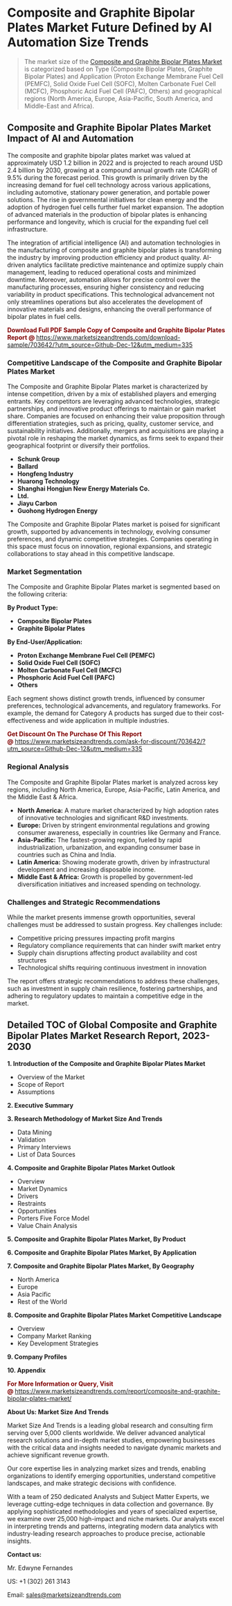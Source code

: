 <H1> Composite and Graphite Bipolar Plates Market Future Defined by AI Automation Size Trends</H1><blockquote><p>The market size of the <a href="https://www.marketsizeandtrends.com/download-sample/703642/?utm_source=Github-Dec-12&amp;utm_medium=335" target="_blank">Composite and Graphite Bipolar Plates Market </a>is categorized based on Type (Composite Bipolar Plates, Graphite Bipolar Plates) and Application (Proton Exchange Membrane Fuel Cell (PEMFC), Solid Oxide Fuel Cell (SOFC), Molten Carbonate Fuel Cell (MCFC), Phosphoric Acid Fuel Cell (PAFC), Others) and geographical regions (North America, Europe, Asia-Pacific, South America, and Middle-East and Africa).</p></blockquote><p><h2>Composite and Graphite Bipolar Plates Market Impact of AI and Automation</h2><p>The composite and graphite bipolar plates market was valued at approximately USD 1.2 billion in 2022 and is projected to reach around USD 2.4 billion by 2030, growing at a compound annual growth rate (CAGR) of 9.5% during the forecast period. This growth is primarily driven by the increasing demand for fuel cell technology across various applications, including automotive, stationary power generation, and portable power solutions. The rise in governmental initiatives for clean energy and the adoption of hydrogen fuel cells further fuel market expansion. The adoption of advanced materials in the production of bipolar plates is enhancing performance and longevity, which is crucial for the expanding fuel cell infrastructure.</p><p>The integration of artificial intelligence (AI) and automation technologies in the manufacturing of composite and graphite bipolar plates is transforming the industry by improving production efficiency and product quality. AI-driven analytics facilitate predictive maintenance and optimize supply chain management, leading to reduced operational costs and minimized downtime. Moreover, automation allows for precise control over the manufacturing processes, ensuring higher consistency and reducing variability in product specifications. This technological advancement not only streamlines operations but also accelerates the development of innovative materials and designs, enhancing the overall performance of bipolar plates in fuel cells.</p></p><p><strong><span style="color: #800000;">Download Full PDF Sample Copy of Composite and Graphite Bipolar Plates Report @</span>&nbsp;</strong><a href="https://www.marketsizeandtrends.com/download-sample/703642/?utm_source=Github-Dec-12&amp;utm_medium=335">https://www.marketsizeandtrends.com/download-sample/703642/?utm_source=Github-Dec-12&amp;utm_medium=335</a></p><h3>Competitive Landscape of the Composite and Graphite Bipolar Plates Market</h3><p>The Composite and Graphite Bipolar Plates market is characterized by intense competition, driven by a mix of established players and emerging entrants. Key competitors are leveraging advanced technologies, strategic partnerships, and innovative product offerings to maintain or gain market share. Companies are focused on enhancing their value proposition through differentiation strategies, such as pricing, quality, customer service, and sustainability initiatives. Additionally, mergers and acquisitions are playing a pivotal role in reshaping the market dynamics, as firms seek to expand their geographical footprint or diversify their portfolios.</p><p><strong><p><ul><li>Schunk Group </li><li> Ballard </li><li> Hongfeng Industry </li><li> Huarong Technology </li><li> Shanghai Hongjun New Energy Materials Co. </li><li> Ltd. </li><li> Jiayu Carbon </li><li> Guohong Hydrogen Energy</p></li></ul></p></strong></p><p>The Composite and Graphite Bipolar Plates market is poised for significant growth, supported by advancements in technology, evolving consumer preferences, and dynamic competitive strategies. Companies operating in this space must focus on innovation, regional expansions, and strategic collaborations to stay ahead in this competitive landscape.</p><h3>Market Segmentation</h3><p>The Composite and Graphite Bipolar Plates market is segmented based on the following criteria:</p><p><strong>By Product Type:</strong></p><p><strong><p><ul><li>Composite Bipolar Plates </li><li> Graphite Bipolar Plates</p></li></ul></p></strong></p><p><strong>By End-User/Application:</strong></p><p><strong><p><ul><li>Proton Exchange Membrane Fuel Cell (PEMFC) </li><li> Solid Oxide Fuel Cell (SOFC) </li><li> Molten Carbonate Fuel Cell (MCFC) </li><li> Phosphoric Acid Fuel Cell (PAFC) </li><li> Others</p></li></ul></p></strong></p><p>Each segment shows distinct growth trends, influenced by consumer preferences, technological advancements, and regulatory frameworks. For example, the demand for Category A products has surged due to their cost-effectiveness and wide application in multiple industries.</p><p><strong><span style="color: #800000;">Get Discount On The Purchase Of This Report @&nbsp;</span></strong><a href="https://www.marketsizeandtrends.com/ask-for-discount/703642/?utm_source=Github-Dec-12&amp;utm_medium=335">https://www.marketsizeandtrends.com/ask-for-discount/703642/?utm_source=Github-Dec-12&amp;utm_medium=335</a></p><h3>Regional Analysis</h3><p>The Composite and Graphite Bipolar Plates market is analyzed across key regions, including North America, Europe, Asia-Pacific, Latin America, and the Middle East &amp; Africa.</p><ul><li><strong>North America:</strong> A mature market characterized by high adoption rates of innovative technologies and significant R&amp;D investments.</li><li><strong>Europe:</strong> Driven by stringent environmental regulations and growing consumer awareness, especially in countries like Germany and France.</li><li><strong>Asia-Pacific:</strong> The fastest-growing region, fueled by rapid industrialization, urbanization, and expanding consumer base in countries such as China and India.</li><li><strong>Latin America:</strong> Showing moderate growth, driven by infrastructural development and increasing disposable income.</li><li><strong>Middle East &amp; Africa:</strong> Growth is propelled by government-led diversification initiatives and increased spending on technology.</li></ul><h3>Challenges and Strategic Recommendations</h3><p>While the market presents immense growth opportunities, several challenges must be addressed to sustain progress. Key challenges include:</p><ul><li>Competitive pricing pressures impacting profit margins</li><li>Regulatory compliance requirements that can hinder swift market entry</li><li>Supply chain disruptions affecting product availability and cost structures</li><li>Technological shifts requiring continuous investment in innovation</li></ul><p>The report offers strategic recommendations to address these challenges, such as investment in supply chain resilience, fostering partnerships, and adhering to regulatory updates to maintain a competitive edge in the market.</p><h2>Detailed TOC of Global Composite and Graphite Bipolar Plates Market Research Report, 2023-2030</h2><p><strong>1. Introduction of the Composite and Graphite Bipolar Plates Market</strong></p><ul><li>Overview of the Market</li><li>Scope of Report</li><li>Assumptions&nbsp;</li></ul><p><strong>2. Executive Summary</strong></p><p><strong>3. Research Methodology of <strong>Market Size And Trends</strong></strong></p><ul><li>Data Mining</li><li>Validation</li><li>Primary Interviews</li><li>List of Data Sources&nbsp;</li></ul><p><strong>4. Composite and Graphite Bipolar Plates Market Outlook</strong></p><ul><li>Overview</li><li>Market Dynamics</li><li>Drivers</li><li>Restraints</li><li>Opportunities</li><li>Porters Five Force Model</li><li>Value Chain Analysis&nbsp;</li></ul><p><strong>5. Composite and Graphite Bipolar Plates Market, By Product</strong></p><p><strong>6. Composite and Graphite Bipolar Plates Market, By Application</strong></p><p><strong>7. Composite and Graphite Bipolar Plates Market, By Geography</strong></p><ul><li>North America</li><li>Europe</li><li>Asia Pacific</li><li>Rest of the World&nbsp;</li></ul><p><strong>8. Composite and Graphite Bipolar Plates Market Competitive Landscape</strong></p><ul><li>Overview</li><li>Company Market Ranking</li><li>Key Development Strategies&nbsp;</li></ul><p><strong>9. Company Profiles</strong></p><p><strong>10. Appendix</strong></p><p><strong><span style="color: #800000;">For More Information or Query, Visit @&nbsp;</span></strong><a href="https://www.marketsizeandtrends.com/report/composite-and-graphite-bipolar-plates-market/">https://www.marketsizeandtrends.com/report/composite-and-graphite-bipolar-plates-market/</a></p><p></p><p><strong>About Us:&nbsp;Market Size And Trends</strong></p><p>Market Size And Trends&nbsp;is a leading global research and consulting firm serving over 5,000 clients worldwide. We deliver advanced analytical research solutions and in-depth market studies, empowering businesses with the critical data and insights needed to navigate dynamic markets and achieve significant revenue growth.</p><p>Our core expertise lies in analyzing market sizes and trends, enabling organizations to identify emerging opportunities, understand competitive landscapes, and make strategic decisions with confidence.</p><p>With a team of 250 dedicated Analysts and Subject Matter Experts, we leverage cutting-edge techniques in data collection and governance. By applying sophisticated methodologies and years of specialized expertise, we examine over 25,000 high-impact and niche markets. Our analysts excel in interpreting trends and patterns, integrating modern data analytics with industry-leading research approaches to produce precise, actionable insights.</p><p><strong>Contact us:</strong></p><p>Mr. Edwyne Fernandes</p><p>US: +1 (302) 261 3143</p><p>Email: <a href="mailto:sales@marketsizeandtrends.com">sales@marketsizeandtrends.com</a>&nbsp;</p>

